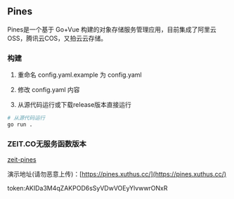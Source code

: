 ## Pines

Pines是一个基于 Go+Vue 构建的对象存储服务管理应用，目前集成了阿里云OSS，腾讯云COS，又拍云云存储。

### 构建

1. 重命名 config.yaml.example 为 config.yaml

2. 修改 config.yaml 内容

3. 从源代码运行或下载release版本直接运行

```bash
# 从源代码运行
go run .
```

### ZEIT.CO无服务函数版本

[zeit-pines](https://github.com/togo-soft/zeit-pines)

演示地址(请勿恶意上传)：[https://pines.xuthus.cc/](https://pines.xuthus.cc/)

token:AKIDa3M4qZAKPOD6sSyVDwVOEyYlvwwrONxR